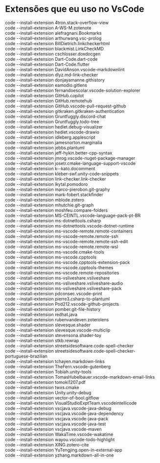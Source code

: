 # Extensões que eu uso no VsCode

code --install-extension 4tron.stack-overflow-view  
code --install-extension A-WS-M.zotenote  
code --install-extension alefragnani.Bookmarks  
code --install-extension arthurwang.vsc-prolog  
code --install-extension BillDietrich.linkcheckerhtml  
code --install-extension blackmist.LinkCheckMD  
code --install-extension cschlosser.doxdocgen  
code --install-extension Dart-Code.dart-code  
code --install-extension Dart-Code.flutter  
code --install-extension DavidAnson.vscode-markdownlint  
code --install-extension dlyz.md-link-checker  
code --install-extension donjayamanne.githistory  
code --install-extension eamodio.gitlens  
code --install-extension fernandoescolar.vscode-solution-explorer  
code --install-extension GitHub.copilot  
code --install-extension GitHub.remotehub  
code --install-extension GitHub.vscode-pull-request-github  
code --install-extension gitkraken.gitkraken-authentication  
code --install-extension Gruntfuggly.discord-chat  
code --install-extension Gruntfuggly.todo-tree  
code --install-extension hediet.debug-visualizer  
code --install-extension hediet.vscode-drawio  
code --install-extension idleberg.applescript  
code --install-extension jamesnorton.marginalia  
code --install-extension jebbs.plantuml  
code --install-extension jeff-hykin.better-cpp-syntax  
code --install-extension jmrog.vscode-nuget-package-manager  
code --install-extension josetr.cmake-language-support-vscode  
code --install-extension k--kato.docomment  
code --install-extension kleber-swf.unity-code-snippets  
code --install-extension link-checker.link-checker  
code --install-extension lkytal.pomodoro  
code --install-extension marco-pierobon.git-graphy  
code --install-extension mark-fobert.stackfinder  
code --install-extension mblode.zotero  
code --install-extension mhutchie.git-graph  
code --install-extension moshfeu.compare-folders  
code --install-extension MS-CEINTL.vscode-language-pack-pt-BR  
code --install-extension ms-dotnettools.csharp  
code --install-extension ms-dotnettools.vscode-dotnet-runtime  
code --install-extension ms-vscode-remote.remote-containers  
code --install-extension ms-vscode-remote.remote-ssh  
code --install-extension ms-vscode-remote.remote-ssh-edit  
code --install-extension ms-vscode-remote.remote-wsl  
code --install-extension ms-vscode.cmake-tools  
code --install-extension ms-vscode.cpptools  
code --install-extension ms-vscode.cpptools-extension-pack  
code --install-extension ms-vscode.cpptools-themes  
code --install-extension ms-vscode.remote-repositories  
code --install-extension ms-vsliveshare.vsliveshare  
code --install-extension ms-vsliveshare.vsliveshare-audio  
code --install-extension ms-vsliveshare.vsliveshare-pack  
code --install-extension pdconsec.vscode-print  
code --install-extension pierre3.csharp-to-plantuml  
code --install-extension Pod212.vscode-github-projects  
code --install-extension pomber.git-file-history  
code --install-extension redhat.java  
code --install-extension rubenvandeven.zoterolens  
code --install-extension slevesque.shader  
code --install-extension slevesque.vscode-multiclip  
code --install-extension stevensona.shader-toy  
code --install-extension stkb.rewrap  
code --install-extension streetsidesoftware.code-spell-checker  
code --install-extension streetsidesoftware.code-spell-checker-portuguese-brazilian  
code --install-extension tchayen.markdown-links  
code --install-extension TheFern.vscode-gutenberg  
code --install-extension Tobiah.unity-tools  
code --install-extension TomasHubelbauer.vscode-markdown-email-links  
code --install-extension tomoki1207.pdf  
code --install-extension twxs.cmake  
code --install-extension Unity.unity-debug  
code --install-extension vector-of-bool.gitflow  
code --install-extension VisualStudioExptTeam.vscodeintellicode  
code --install-extension vscjava.vscode-java-debug  
code --install-extension vscjava.vscode-java-dependency  
code --install-extension vscjava.vscode-java-pack  
code --install-extension vscjava.vscode-java-test  
code --install-extension vscjava.vscode-maven  
code --install-extension WakaTime.vscode-wakatime  
code --install-extension wayou.vscode-todo-highlight  
code --install-extension XING.zotero-cite  
code --install-extension YuTengjing.open-in-external-app  
code --install-extension yzhang.markdown-all-in-one  
